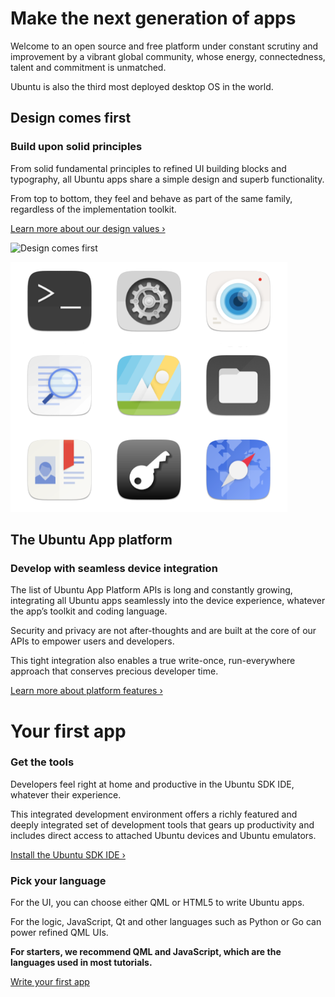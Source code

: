





# Make the next generation of apps

Welcome to an open source and free platform under constant scrutiny and
improvement by a vibrant global community, whose energy, connectedness, talent
and commitment is unmatched.

Ubuntu is also the third most deployed desktop OS in the world.





## Design comes first

### Build upon solid principles

From solid fundamental principles to refined UI building blocks and
typography, all Ubuntu apps share a simple design and superb functionality.

From top to bottom, they feel and behave as part of the same family,
regardless of the implementation toolkit.

[Learn more about our design values ›](http://design.ubuntu.com/apps)

![Design comes first](../../media/e780dbd9-4eb9-480c-b1c2-b5a615a28c93-cms_page_media/5/making_of_apps_21222.png)





![](../../media/6daaacc9-e995-4b1e-b1ff-cfeda26ec317-cms_page_media/5/screenshot20151215_1202226qsdgwxcv57.png)

## The Ubuntu App platform

### Develop with seamless device integration

The list of Ubuntu App Platform APIs is long and constantly growing,
integrating all Ubuntu apps seamlessly into the device experience, whatever
the app’s toolkit and coding language.

Security and privacy are not after-thoughts and are built at the core of our
APIs to empower users and developers.

This tight integration also enables a true write-once, run-everywhere approach
that conserves precious developer time.

[Learn more about platform features ›](../platform/index.md)





# Your first app





### Get the tools

Developers feel right at home and productive in the Ubuntu SDK IDE, whatever
their experience.

This integrated development environment offers a richly featured and deeply
integrated set of development tools that gears up productivity and includes
direct access to attached Ubuntu devices and Ubuntu emulators.

[Install the Ubuntu SDK IDE ›](../platform/sdk/installing-the-sdk.md)

### Pick your language

For the UI, you can choose either QML or HTML5 to write Ubuntu apps.

For the logic, JavaScript, Qt and other languages such as Python or Go can
power refined QML UIs.

**For starters, we recommend QML and JavaScript, which are the languages used in most tutorials.**

[Write your first app](qml/index.md)
